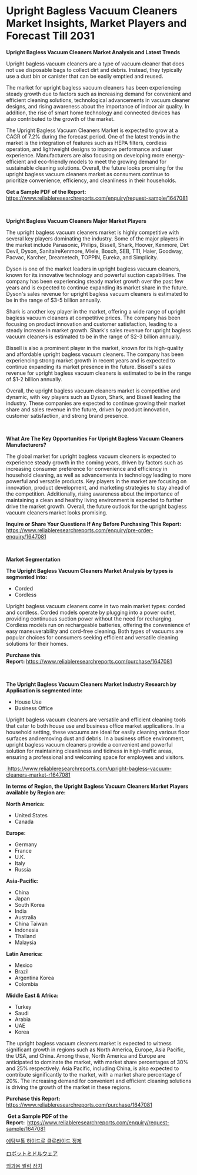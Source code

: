 <p><h1>Upright Bagless Vacuum Cleaners Market Insights, Market Players and Forecast Till 2031</h1></p><p><strong>Upright Bagless Vacuum Cleaners Market Analysis and Latest Trends</strong></p>
<p><p>Upright bagless vacuum cleaners are a type of vacuum cleaner that does not use disposable bags to collect dirt and debris. Instead, they typically use a dust bin or canister that can be easily emptied and reused.</p><p>The market for upright bagless vacuum cleaners has been experiencing steady growth due to factors such as increasing demand for convenient and efficient cleaning solutions, technological advancements in vacuum cleaner designs, and rising awareness about the importance of indoor air quality. In addition, the rise of smart home technology and connected devices has also contributed to the growth of the market.</p><p>The Upright Bagless Vacuum Cleaners Market is expected to grow at a CAGR of 7.2% during the forecast period. One of the latest trends in the market is the integration of features such as HEPA filters, cordless operation, and lightweight designs to improve performance and user experience. Manufacturers are also focusing on developing more energy-efficient and eco-friendly models to meet the growing demand for sustainable cleaning solutions. Overall, the future looks promising for the upright bagless vacuum cleaners market as consumers continue to prioritize convenience, efficiency, and cleanliness in their households.</p></p>
<p><strong>Get a Sample PDF of the Report:&nbsp;</strong> <a href="https://www.reliableresearchreports.com/enquiry/request-sample/1647081">https://www.reliableresearchreports.com/enquiry/request-sample/1647081</a></p>
<p>&nbsp;</p>
<p><strong>Upright Bagless Vacuum Cleaners Major Market Players</strong></p>
<p><p>The upright bagless vacuum cleaners market is highly competitive with several key players dominating the industry. Some of the major players in the market include Panasonic, Philips, Bissell, Shark, Hoover, Kenmore, Dirt Devil, Dyson, SanitaireKenmore, Miele, Bosch, SEB, TTI, Haier, Goodway, Pacvac, Karcher, Dreametech, TOPPIN, Eureka, and Simplicity.</p><p>Dyson is one of the market leaders in upright bagless vacuum cleaners, known for its innovative technology and powerful suction capabilities. The company has been experiencing steady market growth over the past few years and is expected to continue expanding its market share in the future. Dyson's sales revenue for upright bagless vacuum cleaners is estimated to be in the range of $3-5 billion annually.</p><p>Shark is another key player in the market, offering a wide range of upright bagless vacuum cleaners at competitive prices. The company has been focusing on product innovation and customer satisfaction, leading to a steady increase in market growth. Shark's sales revenue for upright bagless vacuum cleaners is estimated to be in the range of $2-3 billion annually.</p><p>Bissell is also a prominent player in the market, known for its high-quality and affordable upright bagless vacuum cleaners. The company has been experiencing strong market growth in recent years and is expected to continue expanding its market presence in the future. Bissell's sales revenue for upright bagless vacuum cleaners is estimated to be in the range of $1-2 billion annually.</p><p>Overall, the upright bagless vacuum cleaners market is competitive and dynamic, with key players such as Dyson, Shark, and Bissell leading the industry. These companies are expected to continue growing their market share and sales revenue in the future, driven by product innovation, customer satisfaction, and strong brand presence.</p></p>
<p>&nbsp;</p>
<p><strong>What Are The Key Opportunities For Upright Bagless Vacuum Cleaners Manufacturers?</strong></p>
<p><p>The global market for upright bagless vacuum cleaners is expected to experience steady growth in the coming years, driven by factors such as increasing consumer preference for convenience and efficiency in household cleaning, as well as advancements in technology leading to more powerful and versatile products. Key players in the market are focusing on innovation, product development, and marketing strategies to stay ahead of the competition. Additionally, rising awareness about the importance of maintaining a clean and healthy living environment is expected to further drive the market growth. Overall, the future outlook for the upright bagless vacuum cleaners market looks promising.</p></p>
<p><strong>Inquire or Share Your Questions If Any Before Purchasing This Report:</strong> <a href="https://www.reliableresearchreports.com/enquiry/pre-order-enquiry/1647081">https://www.reliableresearchreports.com/enquiry/pre-order-enquiry/1647081</a></p>
<p>&nbsp;</p>
<p><strong>Market Segmentation</strong></p>
<p><strong>The Upright Bagless Vacuum Cleaners Market Analysis by types is segmented into:</strong></p>
<p><ul><li>Corded</li><li>Cordless</li></ul></p>
<p><p>Upright bagless vacuum cleaners come in two main market types: corded and cordless. Corded models operate by plugging into a power outlet, providing continuous suction power without the need for recharging. Cordless models run on rechargeable batteries, offering the convenience of easy maneuverability and cord-free cleaning. Both types of vacuums are popular choices for consumers seeking efficient and versatile cleaning solutions for their homes.</p></p>
<p><strong>Purchase this Report:&nbsp;</strong><a href="https://www.reliableresearchreports.com/purchase/1647081">https://www.reliableresearchreports.com/purchase/1647081</a></p>
<p>&nbsp;</p>
<p><strong>The Upright Bagless Vacuum Cleaners Market Industry Research by Application is segmented into:</strong></p>
<p><ul><li>House Use</li><li>Business Office</li></ul></p>
<p><p>Upright bagless vacuum cleaners are versatile and efficient cleaning tools that cater to both house use and business office market applications. In a household setting, these vacuums are ideal for easily cleaning various floor surfaces and removing dust and debris. In a business office environment, upright bagless vacuum cleaners provide a convenient and powerful solution for maintaining cleanliness and tidiness in high-traffic areas, ensuring a professional and welcoming space for employees and visitors.</p></p>
<p><a href="https://www.reliableresearchreports.com/upright-bagless-vacuum-cleaners-market-r1647081">&nbsp;https://www.reliableresearchreports.com/upright-bagless-vacuum-cleaners-market-r1647081</a></p>
<p><strong>In terms of Region, the Upright Bagless Vacuum Cleaners Market Players available by Region are:</strong></p>
<p>
    <p> <strong> North America: </strong>
        <ul>
            <li>United States</li>
            <li>Canada</li>
        </ul>
        </p> 
    <p> <strong> Europe: </strong>
        <ul>
            <li>Germany</li>
            <li>France</li>
            <li>U.K.</li>
            <li>Italy</li>
            <li>Russia</li>
        </ul>
        </p> 
    <p> <strong> Asia-Pacific: </strong>
        <ul>
            <li>China</li>
            <li>Japan</li>
            <li>South Korea</li>
            <li>India</li>
            <li>Australia</li>
            <li>China Taiwan</li>
            <li>Indonesia</li>
            <li>Thailand</li>
            <li>Malaysia</li>
        </ul>
        </p> 
    <p> <strong> Latin America: </strong>
        <ul>
            <li>Mexico</li>
            <li>Brazil</li>
            <li>Argentina Korea</li>
            <li>Colombia</li>
        </ul>
        </p> 
    <p> <strong> Middle East & Africa: </strong>
        <ul>
            <li>Turkey</li>
            <li>Saudi</li>
            <li>Arabia</li>
            <li>UAE</li>
            <li>Korea</li>
        </ul>
    </p>
    </p>
<p><p>The upright bagless vacuum cleaners market is expected to witness significant growth in regions such as North America, Europe, Asia Pacific, the USA, and China. Among these, North America and Europe are anticipated to dominate the market, with market share percentages of 30% and 25% respectively. Asia Pacific, including China, is also expected to contribute significantly to the market, with a market share percentage of 20%. The increasing demand for convenient and efficient cleaning solutions is driving the growth of the market in these regions.</p></p>
<p><strong>Purchase this Report: </strong><a href="https://www.reliableresearchreports.com/purchase/1647081">https://www.reliableresearchreports.com/purchase/1647081</a></p>
<p>&nbsp;<strong>Get a Sample PDF of the Report:&nbsp;&nbsp;</strong><a href="https://www.reliableresearchreports.com/enquiry/request-sample/1647081">https://www.reliableresearchreports.com/enquiry/request-sample/1647081</a></p>
<p><strong></strong></p>
<p><p><a href="https://medium.com/@lilmama456456/%EC%97%90%ED%83%90%EB%B6%80%ED%86%A8-%EC%97%BC%ED%99%94%EC%88%98%EC%86%8C-%EC%A0%95%EC%A0%9C-%EC%8B%9C%EC%9E%A5-%EA%B7%9C%EB%AA%A8-%EB%B0%8F-%EC%8B%9C%EC%9E%A5-%EB%8F%99%ED%96%A5-%EC%99%84%EC%A0%84%ED%95%9C-%EC%82%B0%EC%97%85-%EA%B0%9C%EC%9A%94-2024%EB%85%84%EB%B6%80%ED%84%B0-2031%EB%85%84%EA%B9%8C%EC%A7%80-e6da433cf1c7">에탐부톨 하이드로 클로라이드 정제</a></p><p><a href="https://medium.com/@candiceveum_27405/%E3%83%AD%E3%83%9C%E3%83%83%E3%83%88%E3%83%9F%E3%83%89%E3%83%AB%E3%82%A6%E3%82%A7%E3%82%A2%E5%B8%82%E5%A0%B4-2031%E5%B9%B4%E3%81%BE%E3%81%A7%E3%81%AE%E6%88%90%E5%8A%9F%E3%81%99%E3%82%8B%E3%83%93%E3%82%B8%E3%83%8D%E3%82%B9%E6%88%A6%E7%95%A5%E3%81%AE%E9%8D%B5%E3%82%92%E4%BA%88%E6%B8%AC-069f3cb595d8">ロボットミドルウェア</a></p><p><a href="https://medium.com/@matthiasdkins856/%EC%99%B8%EA%B3%BC-%EB%B0%80%EB%B4%89-%EC%9E%A5%EC%B9%98-%EC%8B%9C%EC%9E%A5%EC%9D%80-%EC%8B%9C%EC%9E%A5-%EC%A0%90%EC%9C%A0%EC%9C%A8-%EA%B7%9C%EB%AA%A8-%EB%B0%8F-2031%EB%85%84%EA%B9%8C%EC%A7%80%EC%9D%98-%EC%98%88%EC%83%81-%EC%98%88%EC%B8%A1%EC%97%90-%EC%B4%88%EC%A0%90%EC%9D%84-%EB%A7%9E%EC%B6%A5%EB%8B%88%EB%8B%A4-37953950c885">외과용 씰링 장치</a></p></p>